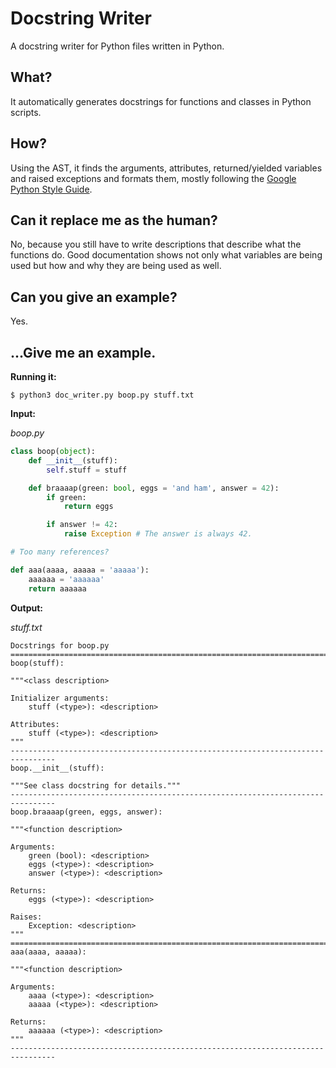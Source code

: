 # Docstring Writer
A docstring writer for Python files written in Python.

## What?
It automatically generates docstrings for functions and classes in Python
scripts.

## How?
Using the AST, it finds the arguments, attributes, returned/yielded variables
and raised exceptions and formats them, mostly following the
[Google Python Style Guide](https://google.github.io/styleguide/pyguide.html).

## Can it replace me as the human?
No, because you still have to write descriptions that describe what the
functions do. Good documentation shows not only what variables are being used
but how and why they are being used as well.

## Can you give an example?
Yes.

## ...Give me an example.
**Running it:**

`$ python3 doc_writer.py boop.py stuff.txt`

**Input:**

*boop.py*
```python
class boop(object):
    def __init__(stuff):
        self.stuff = stuff

    def braaaap(green: bool, eggs = 'and ham', answer = 42):
        if green:
            return eggs

        if answer != 42:
            raise Exception # The answer is always 42.

# Too many references?

def aaa(aaaa, aaaaa = 'aaaaa'):
    aaaaaa = 'aaaaaa'
    return aaaaaa
```

**Output:**

*stuff.txt*
```
Docstrings for boop.py
================================================================================
boop(stuff):

"""<class description>

Initializer arguments:
    stuff (<type>): <description>

Attributes:
    stuff (<type>): <description>
"""
--------------------------------------------------------------------------------
boop.__init__(stuff):

"""See class docstring for details."""
--------------------------------------------------------------------------------
boop.braaaap(green, eggs, answer):

"""<function description>

Arguments:
    green (bool): <description>
    eggs (<type>): <description>
    answer (<type>): <description>

Returns:
    eggs (<type>): <description>

Raises:
    Exception: <description>
"""
================================================================================
aaa(aaaa, aaaaa):

"""<function description>

Arguments:
    aaaa (<type>): <description>
    aaaaa (<type>): <description>

Returns:
    aaaaaa (<type>): <description>
"""
--------------------------------------------------------------------------------
```
